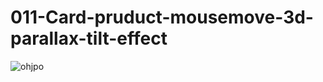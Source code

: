 # 011-Card-pruduct-mousemove-3d-parallax-tilt-effect
![ohjpo](https://user-images.githubusercontent.com/73972922/171927106-d35aec42-ee28-497e-a63d-58530d1b2520.gif)
